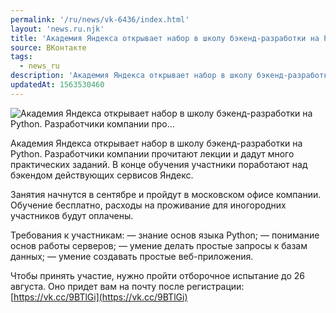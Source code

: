 ```yaml
---
permalink: '/ru/news/vk-6436/index.html'
layout: 'news.ru.njk'
title: 'Академия Яндекса открывает набор в школу бэкенд-разработки на Python. Разработчики компании про'
source: ВКонтакте
tags:
  - news_ru
description: 'Академия Яндекса открывает набор в школу бэкенд-разработки на Python. Разработчики компании про…'
updatedAt: 1563530460
---
```

![Академия Яндекса открывает набор в школу бэкенд-разработки на Python. Разработчики компании про…](https://sun9-41.userapi.com/impf/c855736/v855736972/9a13e/ozOYr7yyBx0.jpg?size=1280x853&quality=96&proxy=1&sign=7ee4520034970106f65310bfe55ba40a&c_uniq_tag=a7ZU-fqSe6sfl9Zq2vysS2mzV0E2LUp1YAolsHefzzU&type=album)

Академия Яндекса открывает набор в школу бэкенд-разработки на Python. Разработчики компании прочитают лекции и дадут много практических заданий. В конце обучения участники поработают над бэкендом действующих сервисов Яндекс.

Занятия начнутся в сентябре и пройдут в московском офисе компании. Обучение бесплатно, расходы на проживание для иногородних участников будут оплачены.

Требования к участникам:
— знание основ языка Python;
— понимание основ работы серверов;
— умение делать простые запросы к базам данных;
— умение создавать простые веб-приложения.

Чтобы принять участие, нужно пройти отборочное испытание до 26 августа. Оно придет вам на почту после регистрации: [https://vk.cc/9BTlGi](https://vk.cc/9BTlGi)
